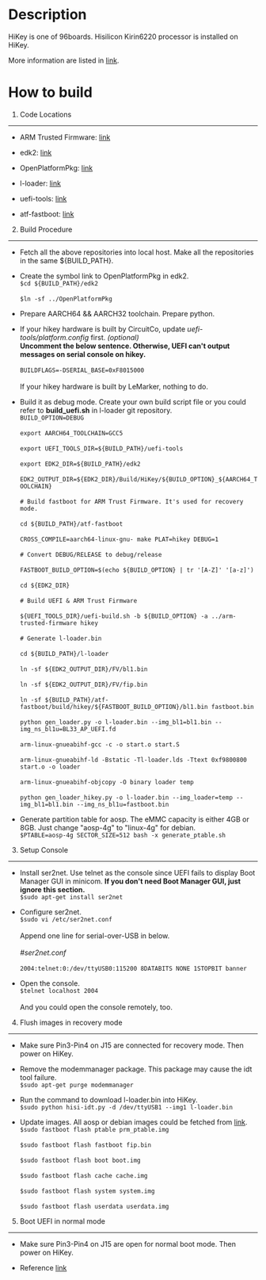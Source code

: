 
Description
====================
  HiKey is one of 96boards. Hisilicon Kirin6220 processor is installed on HiKey.

  More information are listed in [link](https://github.com/96boards/documentation/blob/master/ConsumerEdition/HiKey/Quickstart/README.md).


How to build
====================

1. Code Locations
-----------------

   * ARM Trusted Firmware:
   [link](https://github.com/ARM-software/arm-trusted-firmware)

   * edk2:
   [link](https://github.com/96boards-hikey/edk2/tree/testing/hikey960_v2.5)

   * OpenPlatformPkg:
   [link](https://github.com/96boards-hikey/OpenPlatformPkg/tree/testing/hikey960_v1.3.4)

   * l-loader:
   [link](https://github.com/96boards-hikey/l-loader/tree/testing/hikey960_v1.2)

   * uefi-tools:
   [link](https://github.com/96boards-hikey/uefi-tools/tree/testing/hikey960_v1)

   * atf-fastboot:
   [link](https://github.com/96boards-hikey/atf-fastboot/tree/master)


2. Build Procedure
------------------

   * Fetch all the above repositories into local host.
     Make all the repositories in the same ${BUILD_PATH}.

   * Create the symbol link to OpenPlatformPkg in edk2.
     <br>`$cd ${BUILD_PATH}/edk2`</br>
     <br>`$ln -sf ../OpenPlatformPkg`</br>

   * Prepare AARCH64 && AARCH32 toolchain. Prepare python.

   * If your hikey hardware is built by CircuitCo, update _uefi-tools/platform.config_ first. _(optional)_
     <br>__Uncomment the below sentence. Otherwise, UEFI can't output messages on serial
     console on hikey.__</br>
     <br>`BUILDFLAGS=-DSERIAL_BASE=0xF8015000`</br>
     <br>If your hikey hardware is built by LeMarker, nothing to do.</br>

   * Build it as debug mode. Create your own build script file or you could refer to __build_uefi.sh__ in l-loader git repository.
     <br>`BUILD_OPTION=DEBUG`</br>
     <br>`export AARCH64_TOOLCHAIN=GCC5`</br>
     <br>`export UEFI_TOOLS_DIR=${BUILD_PATH}/uefi-tools`<br>
     <br>`export EDK2_DIR=${BUILD_PATH}/edk2`</br>
     <br>`EDK2_OUTPUT_DIR=${EDK2_DIR}/Build/HiKey/${BUILD_OPTION}_${AARCH64_TOOLCHAIN}`</br>
     <br>`# Build fastboot for ARM Trust Firmware. It's used for recovery mode.`</br>
     <br>`cd ${BUILD_PATH}/atf-fastboot`</br>
     <br>`CROSS_COMPILE=aarch64-linux-gnu- make PLAT=hikey DEBUG=1`</br>
     <br>`# Convert DEBUG/RELEASE to debug/release`</br>
     <br>`FASTBOOT_BUILD_OPTION=$(echo ${BUILD_OPTION} | tr '[A-Z]' '[a-z]')`</br>
     <br>`cd ${EDK2_DIR}`</br>
     <br>`# Build UEFI & ARM Trust Firmware`</br>
     <br>`${UEFI_TOOLS_DIR}/uefi-build.sh -b ${BUILD_OPTION} -a ../arm-trusted-firmware hikey`</br>
     <br>`# Generate l-loader.bin`</br>
     <br>`cd ${BUILD_PATH}/l-loader`</br>
     <br>`ln -sf ${EDK2_OUTPUT_DIR}/FV/bl1.bin`</br>
     <br>`ln -sf ${EDK2_OUTPUT_DIR}/FV/fip.bin`</br>
     <br>`ln -sf ${BUILD_PATH}/atf-fastboot/build/hikey/${FASTBOOT_BUILD_OPTION}/bl1.bin fastboot.bin`</br>
     <br>`python gen_loader.py -o l-loader.bin --img_bl1=bl1.bin --img_ns_bl1u=BL33_AP_UEFI.fd`</br>
     <br>`arm-linux-gnueabihf-gcc -c -o start.o start.S`</br>
     <br>`arm-linux-gnueabihf-ld -Bstatic -Tl-loader.lds -Ttext 0xf9800800 start.o -o loader`</br>
     <br>`arm-linux-gnueabihf-objcopy -O binary loader temp`</br>
     <br>`python gen_loader_hikey.py -o l-loader.bin --img_loader=temp --img_bl1=bl1.bin --img_ns_bl1u=fastboot.bin`</br>

   * Generate partition table for aosp. The eMMC capacity is either 4GB or 8GB. Just change "aosp-4g" to "linux-4g" for debian.
     <br>`$PTABLE=aosp-4g SECTOR_SIZE=512 bash -x generate_ptable.sh`</br>


3. Setup Console
----------------

   * Install ser2net. Use telnet as the console since UEFI fails to display Boot Manager GUI in minicom. __If you don't need Boot Manager GUI, just ignore this section.__
     <br>`$sudo apt-get install ser2net`</br>

   * Configure ser2net.
     <br>`$sudo vi /etc/ser2net.conf`</br>
     <br>Append one line for serial-over-USB in below.</br>
     <br>_#ser2net.conf_</br>
     <br>`2004:telnet:0:/dev/ttyUSB0:115200 8DATABITS NONE 1STOPBIT banner`</br>

   * Open the console.
     <br>`$telnet localhost 2004`</br>
     <br>And you could open the console remotely, too.</br>


4. Flush images in recovery mode
-----------------------------

   * Make sure Pin3-Pin4 on J15 are connected for recovery mode. Then power on HiKey.

   * Remove the modemmanager package. This package may cause the idt tool failure.
     <br>`$sudo apt-get purge modemmanager`</br>

   * Run the command to download l-loader.bin into HiKey.
     <br>`$sudo python hisi-idt.py -d /dev/ttyUSB1 --img1 l-loader.bin`</br>

   * Update images. All aosp or debian images could be fetched from [link](https://builds.96boards.org/).
     <br>`$sudo fastboot flash ptable prm_ptable.img`</br>
     <br>`$sudo fastboot flash fastboot fip.bin`</br>
     <br>`$sudo fastboot flash boot boot.img`</br>
     <br>`$sudo fastboot flash cache cache.img`</br>
     <br>`$sudo fastboot flash system system.img`</br>
     <br>`$sudo fastboot flash userdata userdata.img`</br>


5. Boot UEFI in normal mode
-----------------------------

   * Make sure Pin3-Pin4 on J15 are open for normal boot mode. Then power on HiKey.

   * Reference [link](https://github.com/96boards-hikey/tools-images-hikey960/blob/master/build-from-source/README-ATF-UEFI-build-from-source.md)
